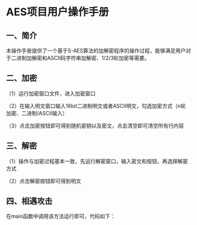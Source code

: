 # AES项目用户操作手册
## 一、简介
本操作手册提供了一个基于S-AES算法的加解密程序的操作过程，能够满足用户对于二进制加解密和ASCII码字符串加解密、1/2/3轮加密等需要。
## 二、加密
（1）运行加密窗口文件，进入加密窗口


（2）在输入明文窗口输入16bit二进制明文或者ASCII明文，勾选加密方式（n轮加密、二进制/ASCII输入）


（3）点击加密按钮即可得到随机密钥以及密文，点击清空即可清空所有行内容

## 三、解密
（1）操作与加密过程基本一致，先运行解密窗口，输入密文和按钮，再选择解密方式

（2）点击解密按钮即可得到明文












## 四、相遇攻击
在main函数中调用该方法运行即可，代码如下：
